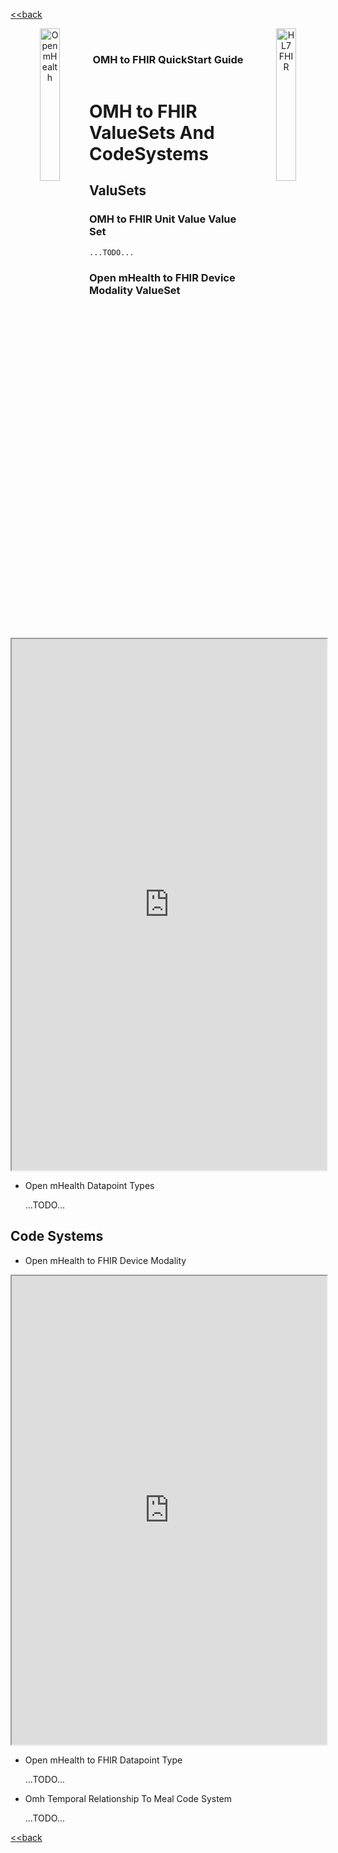 [<<back](../README.md)
<!---
tags: omh2fhir
title: wide-template
--->

<!-- icons -->
<header>
<a href="https://www.openmhealth.org/">
<img style="float: left" width="25%" height="25%" src="https://www.openmhealth.org/wp-content/themes/openmhealth2015/dist/images/logo@2x.png" alt="Open mHealth">
</a>


<a href="http://hl7.org/fhir">
<img style="float: right" width="25%" height="25%" src="http://build.fhir.org/assets/images/fhir-logo-www.png" alt="HL7 FHIR">
</a>

<br />

<h3 class="logoHeader" style="text-align: center">OMH to FHIR QuickStart Guide</h3>
</header>


<!-- wide style: to accomodate tables -->



# OMH to FHIR ValueSets And CodeSystems

## ValuSets

### OMH to FHIR Unit Value Value Set

    ...TODO...

### Open mHealth to FHIR Device Modality ValueSet

<iframe src="https://healthedata1.github.io/OMH-QS-Profiles/ValueSet-omh-device-modality.html" width="100%" height="850">
</iframe>

- Open mHealth Datapoint Types

    ...TODO...


## Code Systems

- Open mHealth to FHIR Device Modality

<iframe src="https://healthedata1.github.io/OMH-QS-Profiles/CodeSystem-omh-device-modality.html" width="100%" height="750">
</iframe>


- Open mHealth to FHIR Datapoint Type

    ...TODO...


- Omh Temporal Relationship To Meal Code System

    ...TODO...


[<<back](../README.md)